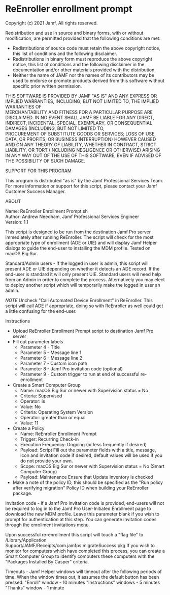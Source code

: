# ReEnroller enrollment prompt
 
 Copyright (c) 2021 Jamf, All rights reserved. 
 
 Redistribution and use in source and binary forms, with or without 
 modification, are permitted provided that the following conditions are met: 
   * Redistributions of source code must retain the above copyright 
     notice, this list of conditions and the following disclaimer. 
   * Redistributions in binary form must reproduce the above copyright 
     notice, this list of conditions and the following disclaimer in the 
     documentation and/or other materials provided with the distribution. 
   * Neither the name of JAMF nor the names of its contributors may be used 
	  to endorse or promote products derived from this software without specific 
     prior written permission. 
 
 THIS SOFTWARE IS PROVIDED BY JAMF "AS IS" AND ANY EXPRESS OR IMPLIED 
 WARRANTIES, INCLUDING, BUT NOT LIMITED TO, THE IMPLIED WARRANTIES OF  
 MERCHANTABILITY AND FITNESS FOR A PARTICULAR PURPOSE ARE DISCLAIMED. 
 IN NO EVENT SHALL JAMF BE LIABLE FOR ANY DIRECT, INDIRECT, INCIDENTAL, 
 SPECIAL, EXEMPLARY, OR CONSEQUENTIAL DAMAGES (INCLUDING, BUT NOT LIMITED TO,  
 PROCUREMENT OF SUBSTITUTE GOODS OR SERVICES; LOSS OF USE, DATA, OR PROFITS; 
 OR BUSINESS INTERRUPTION) HOWEVER CAUSED AND ON ANY THEORY OF LIABILITY, 
 WHETHER IN CONTRACT, STRICT LIABILITY, OR TORT (INCLUDING NEGLIGENCE OR OTHERWISE) 
 ARISING IN ANY WAY OUT OF THE USE OF THIS SOFTWARE, EVEN IF ADVISED OF THE 
 POSSIBILITY OF SUCH DAMAGE. 
 
 
 SUPPORT FOR THIS PROGRAM 
 
 This program is distributed "as is" by the Jamf Professional Services Team. For more 
 information or support for this script, please contact your Jamf Customer Success Manager. 
 
 
 ABOUT 
 
 Name: ReEnroller Enrollment Prompt.sh<br />
 Author: Andrew Needham, Jamf Professional Services Engineer<br />
 Version: 1.1<br />
 
 This script is designed to be run from the destination Jamf Pro server immediately after running 
 ReEnroller. The script will check for the most appropriate type of enrollment (ADE or UIE) and 
 will display Jamf Helper dialogs to guide the end-user to installing the MDM profile. 
 Tested on macOS Big Sur. 
 
 Standard/Admin users - If the logged in user is admin, this script will present ADE or UIE 
 depending on whether it detects an ADE record. If the end-user is standard it will only present 
 UIE. Standard users will need help from an Admin in order to complete the process. Alternatively 
 you may elect to deploy another script which will temporarily make the logged in user an admin. 
 
 *NOTE* Uncheck "Call Automated Device Enrollment" in ReEnroller. This script will 
 call ADE if appropriate, doing so with ReEnroller as well could get a little confusing for the 
 end-user. 
 
 Instructions 
 * Upload ReEnroller Enrollment Prompt script to destination Jamf Pro server 
 * Fill out parameter labels 
 	- Parameter 4 - Title 
 	- Parameter 5 - Message line 1 
 	- Parameter 6 - Message line 2 
 	- Parameter 7 - Custom icon path 
 	- Parameter 8 - Jamf Pro invitation code (optional) 
	- Parameter 9 - Custom trigger to run at end of successful re-enrollment 
 * Create a Smart Computer Group 
   - Name: macOS Big Sur or newer with Supervision status = No 
   - Criteria: Supervised 
   - Operator: is 
   - Value: No 
   - Criteria: Operating System Version 
   - Operator: greater than or equal 
   - Value: 11 
 * Create a Policy 
   - Name: ReEnroller Enrollment Prompt 
   - Trigger: Recurring Check-in 
   - Execution Frequency: Ongoing (or less frequently if desired) 
   - Payload: Script 
	  Fill out the parameter fields with a title, message, icon and invitation code if desired, 
 	  default values will be used if you do not provide your own. 
   - Scope: macOS Big Sur or newer with Supervision status = No (Smart Computer Group) 
   - Payload: Maintenance 
	  Ensure that Update Inventory is checked 
 * Make a note of the policy ID, this should be specified as the "Run policy after verifying 
	migration" Policy ID when building your ReEnroller package. 
 
 Invitation code - If a Jamf Pro invitation code is provided, end-users will not be required to 
 log in to the Jamf Pro User-Initiated Enrollment page to download the new MDM profile. Leave this 
 parameter blank if you wish to prompt for authentication at this step. You can generate invitation 
 codes through the enrollment invitations menu. 
 
 Upon successful re-enrollment this script will touch a "flag file" to 
 /Library/Application Support/JAMF/Receipts/com.jamfps.migrateSuccess.pkg 
 If you wish to monitor for computers which have completed this process, you can create a Smart 
 Computer Group to identify computers these computers with the "Packages Installed By Casper" 
 criteria. 
 
 Timeouts - Jamf Helper windows will timeout after the following periods of time. When the window 
 times out, it assumes the default button has been pressed. 
 "Enroll" window - 10 minutes 
 "Instructions" windows - 5 minutes 
 "Thanks" window - 1 minute 

